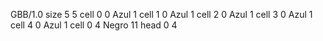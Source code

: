 <gs-board> GBB/1.0
size 5 5
cell 0 0 Azul 1
cell 1 0 Azul 1
cell 2 0 Azul 1
cell 3 0 Azul 1
cell 4 0 Azul 1
cell 0 4 Negro 11
head 0 4
 </gs-board>